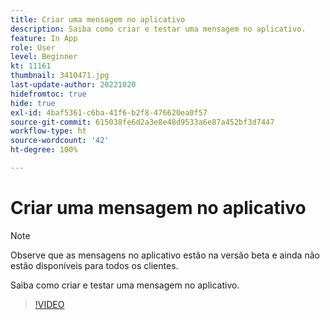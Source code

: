 ```yaml
---
title: Criar uma mensagem no aplicativo
description: Saiba como criar e testar uma mensagem no aplicativo.
feature: In App
role: User
level: Beginner
kt: 11161
thumbnail: 3410471.jpg
last-update-author: 20221020
hidefromtoc: true
hide: true
exl-id: 4baf5361-c6ba-41f6-b2f8-476620ea0f57
source-git-commit: 615038fe6d2a3e8e48d9533a6e87a452bf3d7447
workflow-type: ht
source-wordcount: '42'
ht-degree: 100%

---
```


# Criar uma mensagem no aplicativo

>[!NOTE]
> 
> Observe que as mensagens no aplicativo estão na versão beta e ainda não estão disponíveis para todos os clientes.

Saiba como criar e testar uma mensagem no aplicativo.

>[!VIDEO](https://video.tv.adobe.com/v/3410471?quality=12&learn=on)
